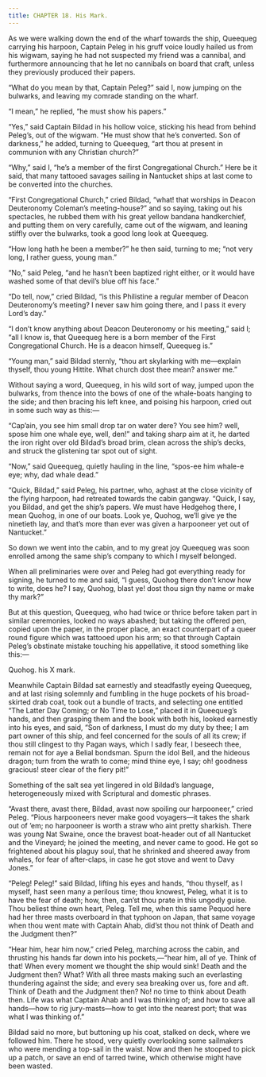 ```yaml
---
title: CHAPTER 18. His Mark.
---
```


As we were walking down the end of the wharf towards the ship, Queequeg carrying his harpoon, Captain Peleg in his gruff voice loudly hailed us from his wigwam, saying he had not suspected my friend was a cannibal, and furthermore announcing that he let no cannibals on board that craft, unless they previously produced their papers.

“What do you mean by that, Captain Peleg?” said I, now jumping on the bulwarks, and leaving my comrade standing on the wharf.

“I mean,” he replied, “he must show his papers.”

“Yes,” said Captain Bildad in his hollow voice, sticking his head from behind Peleg’s, out of the wigwam. “He must show that he’s converted. Son of darkness,” he added, turning to Queequeg, “art thou at present in communion with any Christian church?”

“Why,” said I, “he’s a member of the first Congregational Church.” Here be it said, that many tattooed savages sailing in Nantucket ships at last come to be converted into the churches.

“First Congregational Church,” cried Bildad, “what! that worships in Deacon Deuteronomy Coleman’s meeting-house?” and so saying, taking out his spectacles, he rubbed them with his great yellow bandana handkerchief, and putting them on very carefully, came out of the wigwam, and leaning stiffly over the bulwarks, took a good long look at Queequeg.

“How long hath he been a member?” he then said, turning to me; “not very long, I rather guess, young man.”

“No,” said Peleg, “and he hasn’t been baptized right either, or it would have washed some of that devil’s blue off his face.”

“Do tell, now,” cried Bildad, “is this Philistine a regular member of Deacon Deuteronomy’s meeting? I never saw him going there, and I pass it every Lord’s day.”

“I don’t know anything about Deacon Deuteronomy or his meeting,” said I; “all I know is, that Queequeg here is a born member of the First Congregational Church. He is a deacon himself, Queequeg is.”

“Young man,” said Bildad sternly, “thou art skylarking with me—explain thyself, thou young Hittite. What church dost thee mean? answer me.”

Without saying a word, Queequeg, in his wild sort of way, jumped upon the bulwarks, from thence into the bows of one of the whale-boats hanging to the side; and then bracing his left knee, and poising his harpoon, cried out in some such way as this:—

“Cap’ain, you see him small drop tar on water dere? You see him? well, spose him one whale eye, well, den!” and taking sharp aim at it, he darted the iron right over old Bildad’s broad brim, clean across the ship’s decks, and struck the glistening tar spot out of sight.

“Now,” said Queequeg, quietly hauling in the line, “spos-ee him whale-e eye; why, dad whale dead.”

“Quick, Bildad,” said Peleg, his partner, who, aghast at the close vicinity of the flying harpoon, had retreated towards the cabin gangway. “Quick, I say, you Bildad, and get the ship’s papers. We must have Hedgehog there, I mean Quohog, in one of our boats. Look ye, Quohog, we’ll give ye the ninetieth lay, and that’s more than ever was given a harpooneer yet out of Nantucket.”

So down we went into the cabin, and to my great joy Queequeg was soon enrolled among the same ship’s company to which I myself belonged.

When all preliminaries were over and Peleg had got everything ready for signing, he turned to me and said, “I guess, Quohog there don’t know how to write, does he? I say, Quohog, blast ye! dost thou sign thy name or make thy mark?”

But at this question, Queequeg, who had twice or thrice before taken part in similar ceremonies, looked no ways abashed; but taking the offered pen, copied upon the paper, in the proper place, an exact counterpart of a queer round figure which was tattooed upon his arm; so that through Captain Peleg’s obstinate mistake touching his appellative, it stood something like this:—

Quohog. his X mark.

Meanwhile Captain Bildad sat earnestly and steadfastly eyeing Queequeg, and at last rising solemnly and fumbling in the huge pockets of his broad-skirted drab coat, took out a bundle of tracts, and selecting one entitled “The Latter Day Coming; or No Time to Lose,” placed it in Queequeg’s hands, and then grasping them and the book with both his, looked earnestly into his eyes, and said, “Son of darkness, I must do my duty by thee; I am part owner of this ship, and feel concerned for the souls of all its crew; if thou still clingest to thy Pagan ways, which I sadly fear, I beseech thee, remain not for aye a Belial bondsman. Spurn the idol Bell, and the hideous dragon; turn from the wrath to come; mind thine eye, I say; oh! goodness gracious! steer clear of the fiery pit!”

Something of the salt sea yet lingered in old Bildad’s language, heterogeneously mixed with Scriptural and domestic phrases.

“Avast there, avast there, Bildad, avast now spoiling our harpooneer,” cried Peleg. “Pious harpooneers never make good voyagers—it takes the shark out of ’em; no harpooneer is worth a straw who aint pretty sharkish. There was young Nat Swaine, once the bravest boat-header out of all Nantucket and the Vineyard; he joined the meeting, and never came to good. He got so frightened about his plaguy soul, that he shrinked and sheered away from whales, for fear of after-claps, in case he got stove and went to Davy Jones.”

“Peleg! Peleg!” said Bildad, lifting his eyes and hands, “thou thyself, as I myself, hast seen many a perilous time; thou knowest, Peleg, what it is to have the fear of death; how, then, can’st thou prate in this ungodly guise. Thou beliest thine own heart, Peleg. Tell me, when this same Pequod here had her three masts overboard in that typhoon on Japan, that same voyage when thou went mate with Captain Ahab, did’st thou not think of Death and the Judgment then?”

“Hear him, hear him now,” cried Peleg, marching across the cabin, and thrusting his hands far down into his pockets,—“hear him, all of ye. Think of that! When every moment we thought the ship would sink! Death and the Judgment then? What? With all three masts making such an everlasting thundering against the side; and every sea breaking over us, fore and aft. Think of Death and the Judgment then? No! no time to think about Death then. Life was what Captain Ahab and I was thinking of; and how to save all hands—how to rig jury-masts—how to get into the nearest port; that was what I was thinking of.”

Bildad said no more, but buttoning up his coat, stalked on deck, where we followed him. There he stood, very quietly overlooking some sailmakers who were mending a top-sail in the waist. Now and then he stooped to pick up a patch, or save an end of tarred twine, which otherwise might have been wasted.